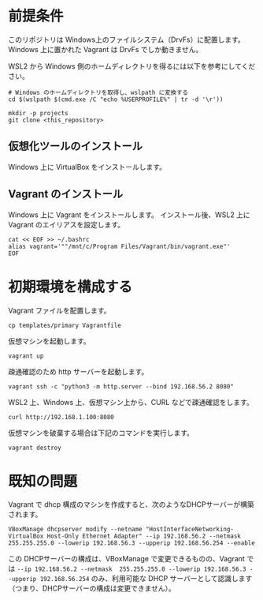 # 前提条件

このリポジトリは Windows上のファイルシステム（DrvFs）に配置します。
Windows 上に置かれた Vagrant は DrvFs でしか動きません。

WSL2 から Windows 側のホームディレクトリを得るには以下を参考にしてください。

```
# Windows のホームディレクトリを取得し、wslpath に変換する
cd $(wslpath $(cmd.exe /C "echo %USERPROFILE%" | tr -d '\r'))

mkdir -p projects
git clone <this_repository>
```


## 仮想化ツールのインストール

Windows 上に VirtualBox をインストールします。

## Vagrant のインストール

Windows 上に Vagrant をインストールします。
インストール後、WSL2 上に Vagrant のエイリアスを設定します。

```
cat << EOF >> ~/.bashrc
alias vagrant='""/mnt/c/Program Files/Vagrant/bin/vagrant.exe"'
EOF
```

# 初期環境を構成する

Vagrant ファイルを配置します。

```
cp templates/primary Vagrantfile
```

仮想マシンを起動します。

```
vagrant up
```

疎通確認のため http サーバーを起動します。

```
vagrant ssh -c "python3 -m http.server --bind 192.168.56.2 8080"
```

WSL2 上、Windows 上、仮想マシン上から、CURL などで疎通確認をします。

```
curl http://192.168.1.100:8080
```


仮想マシンを破棄する場合は下記のコマンドを実行します。

```
vagrant destroy
```

# 既知の問題

Vagrant で dhcp 構成のマシンを作成すると、次のようなDHCPサーバーが構築されます。

```
VBoxManage dhcpserver modify --netname "HostInterfaceNetworking-VirtualBox Host-Only Ethernet Adapter" --ip 192.168.56.2 --netmask  255.255.255.0 --lowerip 192.168.56.3 --upperip 192.168.56.254 --enable
```

この DHCPサーバーの構成は、VBoxManage で変更できるものの、Vagrant では `--ip 192.168.56.2 --netmask  255.255.255.0 --lowerip 192.168.56.3 --upperip 192.168.56.254` のみ、利用可能な DHCP サーバーとして認識します（つまり、DHCPサーバーの構成は変更できません）。
